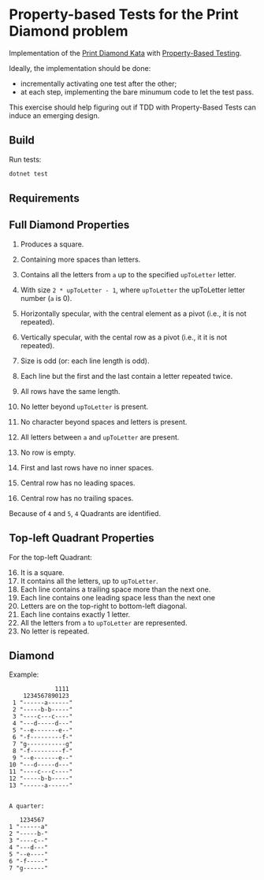 # Property-based Tests for the Print Diamond problem

Implementation of the [Print Diamond Kata](https://blog.cyber-dojo.org/2014/10/breaking-down-problem.html)
with [Property-Based Testing](https://arialdomartini.github.io/property-testing).

Ideally, the implementation should be done:

- incrementally activating one test after the other;
- at each step, implementing the bare minumum code to let the test
  pass.
  
This exercise should help figuring out if TDD with Property-Based
Tests can induce an emerging design.

## Build
Run tests:

```bash
dotnet test
```


## Requirements

## Full Diamond Properties

1. Produces a square.
2. Containing more spaces than letters.
3. Contains all the letters from `a` up to the specified `upToLetter` letter.
3. With size `2 * upToLetter - 1`, where `upToLetter` the upToLetter letter number
(`a` is 0).
4. Horizontally specular, with the central element as a pivot (i.e.,
   it is not repeated).
5. Vertically specular, with the cental row as a pivot (i.e., it it is
   not repeated).
6. Size is odd (or: each line length is odd).
7. Each line but the first and the last contain a letter repeated twice.


8. All rows have the same length.
9. No letter beyond `upToLetter` is present.
10. No character beyond spaces and letters is present.
11. All letters between `a` and `upToLetter` are present.
12. No row is empty.
13. First and last rows have no inner spaces.
14. Central row has no leading spaces.
15. Central row has no trailing spaces.


Because of `4` and `5`, `4` Quadrants are identified.


## Top-left Quadrant Properties
For the top-left Quadrant: 

16. It is a square.
17. It contains all the letters, up to `upToLetter`.
18. Each line contains a trailing space more than the next one.
19. Each line contains one leading space less than the next one
20. Letters are on the top-right to bottom-left diagonal.
21. Each line contains exactly 1 letter.
22. All the letters from `a` to `upToLetter` are represented.
23. No letter is repeated.

## Diamond

Example:

```
             1111
    1234567890123 
 1 "------a------"
 2 "-----b-b-----"
 3 "----c---c----"
 4 "---d-----d---"
 5 "--e-------e--"
 6 "-f---------f-"
 7 "g-----------g"
 8 "-f---------f-"
 9 "--e-------e--"
10 "---d-----d---"
11 "----c---c----"
12 "-----b-b-----"
13 "------a------"


A quarter:

   1234567
1 "------a"
2 "-----b-"
3 "----c--"
4 "---d---"
5 "--e----"
6 "-f-----"
7 "g------"
```

